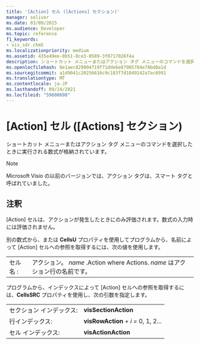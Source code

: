 ```yaml
---
title: '[Action] セル ([Actions] セクション)'
manager: soliver
ms.date: 03/09/2015
ms.audience: Developer
ms.topic: reference
f1_keywords:
- vis_sdr.chm5
ms.localizationpriority: medium
ms.assetid: 435e49ee-0b51-8ce3-0589-3f0717026f4a
description: ショートカット メニューまたはアクション タグ メニューのコマンドを選択したときに実行される数式が格納されています。
ms.openlocfilehash: 8e1aec829904719f71dde6e87905784e78bd0a1d
ms.sourcegitcommit: a1d9041c20256616c9c183f7d1049142a7ac6991
ms.translationtype: MT
ms.contentlocale: ja-JP
ms.lasthandoff: 09/24/2021
ms.locfileid: "59608698"
---
```

# <a name="action-cell-actions-section"></a>[Action] セル ([Actions] セクション)

ショートカット メニューまたはアクション タグ メニューのコマンドを選択したときに実行される数式が格納されています。
  
> [!NOTE]
> Microsoft Visio の以前のバージョンでは、アクション タグは、スマート タグと呼ばれていました。 
  
## <a name="remarks"></a>注釈

[Action] セルは、アクションが発生したときにのみ評価されます。数式の入力時には評価されません。
  
別の数式から、または **CellsU** プロパティを使用してプログラムから、名前によって [Action] セルへの参照を取得するには、次の値を使用します。 
  
|||
|:-----|:-----|
| セル名 :  <br/> | アクション。  *name*  .Action where Actions. *name*  はアクション行の名前です。  <br/> |
   
プログラムから、インデックスによって [Action] セルへの参照を取得するには、**CellsSRC** プロパティを使用し、次の引数を指定します。 
  
|||
|:-----|:-----|
| セクション インデックス:  <br/> |**visSectionAction** <br/> |
| 行インデックス:  <br/> |**visRowAction**  +  *i* *=* 0, 1, 2...  <br/> |
| セル インデックス:  <br/> |**visActionAction** <br/> |
   

